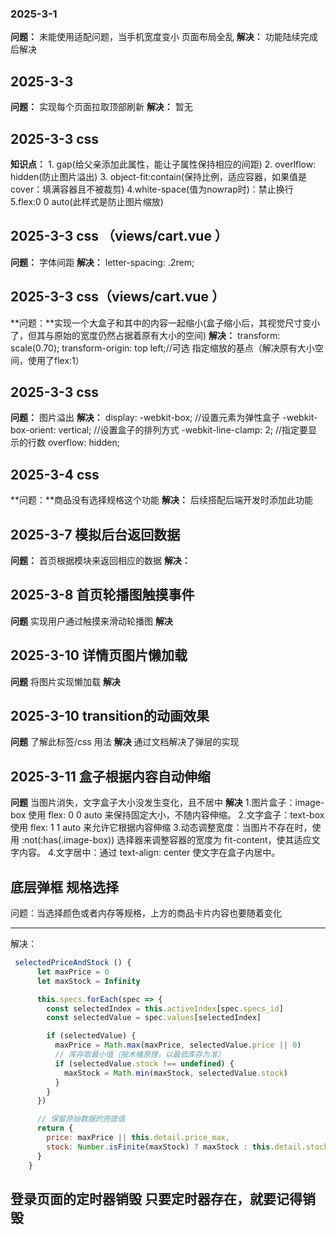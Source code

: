 <!-- 此处用来记录 遇到的坑 -->
### 2025-3-1
**问题：** 未能使用适配问题，当手机宽度变小 页面布局全乱
**解决：** 功能陆续完成后解决

## 2025-3-3
**问题：** 实现每个页面拉取顶部刷新
**解决：** 暂无


## 2025-3-3 css
**知识点：** 1. gap(给父亲添加此属性，能让子属性保持相应的间距) 2. overlflow: hidden(防止图片溢出) 3. object-fit:contain(保持比例，适应容器，如果值是cover：填满容器且不被裁剪) 4.white-space(值为nowrap时)：禁止换行
5.flex:0 0 auto(此样式是防止图片缩放)



## 2025-3-3 css （views/cart.vue ）
**问题：** 字体间距
**解决：** letter-spacing: .2rem;

## 2025-3-3 css（views/cart.vue ）
**问题：**实现一个大盒子和其中的内容一起缩小(盒子缩小后，其视觉尺寸变小了，但其与原始的宽度仍然占据着原有大小的空间)
**解决：** transform:  scale(0.70);  transform-origin: top left;//可选 指定缩放的基点（解决原有大小空间，使用了flex:1）

## 2025-3-3 css
**问题：** 图片溢出
**解决：** display: -webkit-box; //设置元素为弹性盒子
      -webkit-box-orient: vertical; //设置盒子的排列方式
      -webkit-line-clamp: 2; //指定要显示的行数
      overflow: hidden;

## 2025-3-4 css
**问题：**商品没有选择规格这个功能
**解决：** 后续搭配后端开发时添加此功能


## 2025-3-7 模拟后台返回数据
**问题：** 首页根据模块来返回相应的数据
**解决：**


## 2025-3-8 首页轮播图触摸事件
**问题** 实现用户通过触摸来滑动轮播图
**解决**

## 2025-3-10 详情页图片懒加载
**问题** 将图片实现懒加载
**解决**

##  2025-3-10 transition的动画效果
**问题**  了解此标签/css 用法
**解决**  通过文档解决了弹层的实现

## 2025-3-11 盒子根据内容自动伸缩
**问题** 当图片消失，文字盒子大小没发生变化，且不居中
**解决** 1.图片盒子：image-box 使用 flex: 0 0 auto 来保持固定大小，不随内容伸缩。
         2.文字盒子：text-box 使用 flex: 1 1 auto 来允许它根据内容伸缩
         3.动态调整宽度：当图片不存在时，使用 :not(:has(.image-box)) 选择器来调整容器的宽度为 fit-content，使其适应文字内容。
         4.文字居中：通过 text-align: center 使文字在盒子内居中。

## 底层弹框 规格选择
问题：当选择颜色或者内存等规格，上方的商品卡片内容也要随着变化


---

解决：
```javaScript
 selectedPriceAndStock () {
      let maxPrice = 0
      let maxStock = Infinity

      this.specs.forEach(spec => {
        const selectedIndex = this.activeIndex[spec.specs_id]
        const selectedValue = spec.values[selectedIndex]

        if (selectedValue) {
          maxPrice = Math.max(maxPrice, selectedValue.price || 0)
          // 库存取最小值（按木桶原理，以最低库存为准）
          if (selectedValue.stock !== undefined) {
            maxStock = Math.min(maxStock, selectedValue.stock)
          }
        }
      })

      // 保留原始数据的兜底值
      return {
        price: maxPrice || this.detail.price_max,
        stock: Number.isFinite(maxStock) ? maxStock : this.detail.stock
      }
    }

```


## 登录页面的定时器销毁  只要定时器存在，就要记得销毁